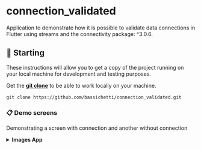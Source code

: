 # connection_validated

Application to demonstrate how it is possible to validate data connections in Flutter using streams and the connectivity package: ^3.0.6.

## 🚀 Starting

These instructions will allow you to get a copy of the project running on your local machine for development and testing purposes.

Get the **[git clone](https://github.com/bassichetti/connection_validated.git)** to be able to work locally on your machine.

```
git clone https://github.com/bassichetti/connection_validated.git
```

### 📋 Demo screens

Demonstrating a screen with connection and another without connection

<details>
    <summary><strong>Images App</strong></summary>  
        <div style="display: flex; justify-content:space-between;">
            <figure style="text-align:center; flex:1;">
                <img src="/assets/connected.jpeg" alt= "image connected" width="300px"/>
                <figcaption styles="text-align: center;"></figcaption>
            </figure>
            <figure style="text-align:center; flex:1;">
                <img src="/assets/disconnected.jpeg" alt= "Not connected image" alt="Confident Data Skills" width="300px"/>
                <figcaption styles="text-align: center;"></figcaption>
            </figure>
        </div>
</details>